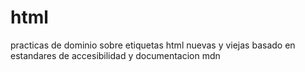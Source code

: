 # html
practicas de dominio sobre etiquetas html nuevas y viejas basado en estandares de accesibilidad y documentacion mdn
